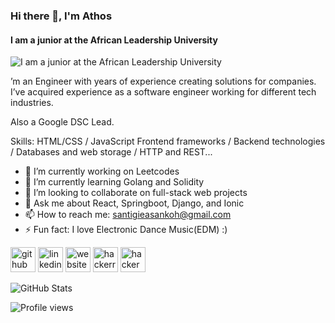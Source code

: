 ### Hi there 👋, I'm Athos
#### I am a junior at the African Leadership University
![I am a junior at the African Leadership University](https://i.pinimg.com/564x/4c/54/ac/4c54acde486e1ef07a284d222077c06b.jpg)

’m an Engineer with years of experience creating solutions for companies. I’ve acquired experience as a software engineer working for different tech industries.

Also a Google DSC Lead.

Skills: HTML/CSS / JavaScript Frontend frameworks / Backend technologies / Databases and web storage / HTTP and REST...

- 🔭 I’m currently working on Leetcodes 
- 🌱 I’m currently learning  Golang and Solidity 
- 👯 I’m looking to collaborate on full-stack web projects 
- 💬 Ask me about React, Springboot, Django, and Ionic 
- 📫 How to reach me: santigieasankoh@gmail.com 
- ⚡ Fun fact:  I love Electronic Dance Music(EDM) :) 


[<img src='https://cdn.jsdelivr.net/npm/simple-icons@3.0.1/icons/github.svg' alt='github' height='40'>](https://github.com/Santigio)  [<img src='https://cdn.jsdelivr.net/npm/simple-icons@3.0.1/icons/linkedin.svg' alt='linkedin' height='40'>](https://www.linkedin.com/in/https://www.linkedin.com/in/santigie-sankoh//)  [<img src='https://cdn.jsdelivr.net/npm/simple-icons@3.0.1/icons/icloud.svg' alt='website' height='40'>](santigie.netlify.app)  [<img src='https://cdn.jsdelivr.net/npm/simple-icons@3.0.1/icons/hackerrank.svg' alt='hackerrank' height='40'>](https://www.hackerrank.com/s_sankoh)  [<img src='https://cdn.jsdelivr.net/npm/simple-icons@3.0.1/icons/hackerearth.svg' alt='hackerearth' height='40'>](https://www.hackerearth.com/@s.sankoh)  

![GitHub Stats](https://github-readme-stats.vercel.app/api?username=santigio&theme=radical)

![Profile views](https://gpvc.arturio.dev/Santigio)  
